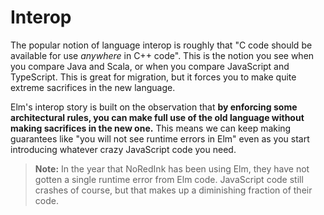 # Interop

The popular notion of language interop is roughly that "C code should be available for use *anywhere* in C++ code". This is the notion you see when you compare Java and Scala, or when you compare JavaScript and TypeScript. This is great for migration, but it forces you to make quite extreme sacrifices in the new language.

Elm's interop story is built on the observation that **by enforcing some architectural rules, you can make full use of the old language without making sacrifices in the new one.** This means we can keep making guarantees like "you will not see runtime errors in Elm" even as you start introducing whatever crazy JavaScript code you need.

> **Note:** In the year that NoRedInk has been using Elm, they have not gotten a single runtime error from Elm code. JavaScript code still crashes of course, but that makes up a diminishing fraction of their code.
